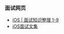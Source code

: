 ### 面试网页
- [iOS | 面试知识整理 1-9](https://www.jianshu.com/p/51c9eb362b71)
- [iOS面试文集](https://www.jianshu.com/nb/30728655)
